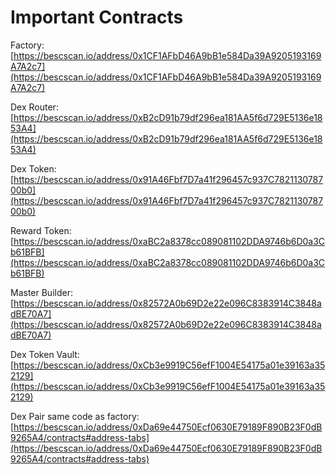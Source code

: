 # Important Contracts

Factory: [https://bescscan.io/address/0x1CF1AFbD46A9bB1e584Da39A9205193169A7A2c7](https://bescscan.io/address/0x1CF1AFbD46A9bB1e584Da39A9205193169A7A2c7)

Dex Router: [https://bescscan.io/address/0xB2cD91b79df296ea181AA5f6d729E5136e1853A4](https://bescscan.io/address/0xB2cD91b79df296ea181AA5f6d729E5136e1853A4)

Dex Token: [https://bescscan.io/address/0x91A46Fbf7D7a41f296457c937C782113078700b0](https://bescscan.io/address/0x91A46Fbf7D7a41f296457c937C782113078700b0)

Reward Token: [https://bescscan.io/address/0xaBC2a8378cc089081102DDA9746b6D0a3Cb61BFB](https://bescscan.io/address/0xaBC2a8378cc089081102DDA9746b6D0a3Cb61BFB)

Master Builder: [https://bescscan.io/address/0x82572A0b69D2e22e096C8383914C3848adBE70A7](https://bescscan.io/address/0x82572A0b69D2e22e096C8383914C3848adBE70A7)

Dex Token Vault: [https://bescscan.io/address/0xCb3e9919C56efF1004E54175a01e39163a352129](https://bescscan.io/address/0xCb3e9919C56efF1004E54175a01e39163a352129)

Dex Pair same code as factory: [https://bescscan.io/address/0xDa69e44750Ecf0630E79189F890B23F0dB9265A4/contracts#address-tabs](https://bescscan.io/address/0xDa69e44750Ecf0630E79189F890B23F0dB9265A4/contracts#address-tabs)

